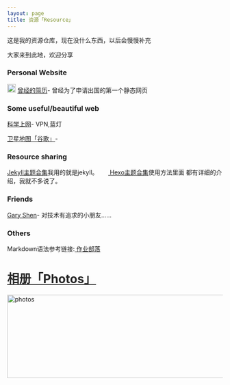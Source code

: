 ```yaml
---
layout: page
title: 资源「Resource」 
---
```

这是我的资源仓库，现在没什么东西，以后会慢慢补充       
<P>大家来到此地，欢迎分享   
    
<h3> Personal Website</h3>   
<p>

<img src="/jekyll/images/qinghua.png" width="20" height="20" alt="photos" style="display:inline;margin-bottom: -5px;"/>
<a href="http://media.au.tsinghua.edu.cn/yangxi.html" target="_blank">曾经的简历</a>- 曾经为了申请出国的第一个静态网页&nbsp;&nbsp;

<h3> Some useful/beautiful web </h3>   
<p>
<a href="https://getlantern.org/zh_CN/" target="_blank">科学上网</a>- VPN,蓝灯 &nbsp;&nbsp;
<p>
<a href="http://www.86ditu.com" target="_blank">卫星地图「谷歌」</a>-

<p>


<h3> Resource sharing</h3>   
<P>
<a href="http://jekyllthemes.org"  > Jekyll主题合集</a>我用的就是jekyll。      &nbsp;&nbsp;&nbsp;&nbsp;&nbsp;<a href="https://github.com/hexojs/hexo/wiki/Themes" target="_blank"> Hexo主题合集</a>使用方法里面
都有详细的介绍，我就不多说了。      
 <p>
<h3> Friends</h3>  
 <p>
<a href="http://www.garyshen.com" target="_blank" >Gary Shen</a>- 对技术有追求的小朋友......

<h3> Others</h3>  
 <p> 
Markdown语法参考链接:<a href="https://www.zybuluo.com/mdeditor" target="_blank" > 作业部落 </a> 
</p>


<p>
<a href="/jekyll/photos/"  style="color:#272727" target="_blank"> <h1>相册「Photos」</h1></a>  
</p>

<a href="/jekyll/photos/" target="_blank"><img src="http://omjh2j5h3.bkt.clouddn.com/tupian.png" width="967" height="195" alt="photos" display="block"/></a>

<p>








